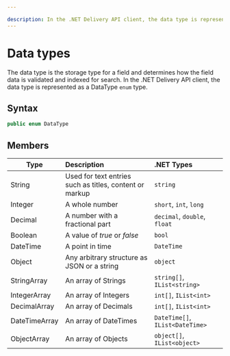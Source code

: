 ```yaml
---

description: In the .NET Delivery API client, the data type is represented as a DataType enum type.
---
```

# Data types

The data type is the storage type for a field and determines how the field data is validated and indexed for search. In the .NET Delivery API client, the data type is represented as a DataType `enum` type.

## Syntax

```cs
public enum DataType
```

## Members

| Type | Description | .NET Types |
| ---- | :---------- | :-------- |
| String | Used for text entries such as titles, content or markup | `string` |
| Integer | A whole number | `short`, `int`, `long` |
| Decimal | A number with a fractional part | `decimal`, `double`, `float` | 
| Boolean | A value of *true* or *false* | `bool` |
| DateTime | A point in time | `DateTime` |
| Object | Any arbitrary structure as JSON or a string | `object` |
| StringArray | An array of Strings | `string[]`, `IList<string>` |
| IntegerArray | An array of Integers | `int[]`, `IList<int>` |
| DecimalArray | An array of Decimals | `int[]`, `IList<int>` |
| DateTimeArray | An array of DateTimes | `DateTime[]`, `IList<DateTime>` |
| ObjectArray | An array of Objects | `object[]`, `IList<object>` |
